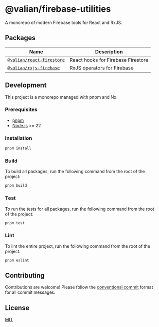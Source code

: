 # @valian/firebase-utilities

A monorepo of modern Firebase tools for React and RxJS.

## Packages

| Name                                                  | Description                        |
| ----------------------------------------------------- | ---------------------------------- |
| [`@valian/react-firestore`](/packages/react-firebase) | React hooks for Firebase Firestore |
| [`@valian/rxjs-firebase`](/packages/rxjs-firebase)    | RxJS operators for Firebase        |

## Development

This project is a monorepo managed with pnpm and Nx.

### Prerequisites

- [pnpm](httpshttps://pnpm.io/)
- [Node.js](https://nodejs.org/) >= 22

### Installation

```bash
pnpm install
```

### Build

To build all packages, run the following command from the root of the project:

```bash
pnpm build
```

### Test

To run the tests for all packages, run the following command from the root of the project:

```bash
pnpm test
```

### Lint

To lint the entire project, run the following command from the root of the project:

```bash
pnpm eslint
```

## Contributing

Contributions are welcome! Please follow the [conventional commit](https://www.conventionalcommits.org/en/v1.0.0/) format for all commit messages.

## License

[MIT](/LICENSE)
